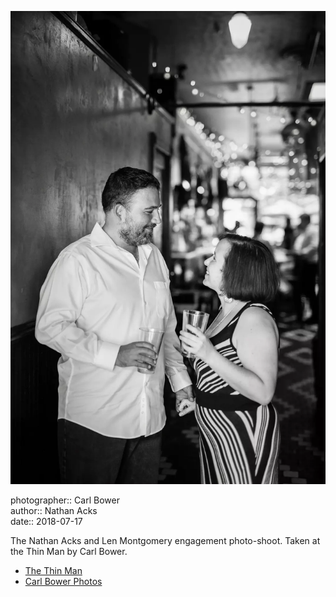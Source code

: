 ![Nathan and Len standing in the back hallway of the Thin Man](assets/2018-07-17-set-1-the-thin-man-07.webp)

photographer:: Carl Bower  
author:: Nathan Acks  
date:: 2018-07-17

The Nathan Acks and Len Montgomery engagement photo-shoot. Taken at the Thin Man by Carl Bower.

* [The Thin Man](http://www.thinmantavern.com)
* [Carl Bower Photos](https://carlbowerphotos.com)
